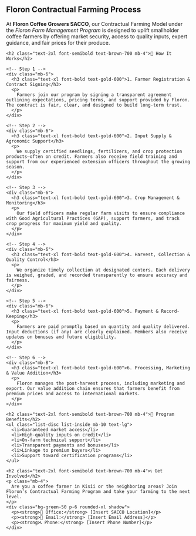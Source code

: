 <!-- Floron Coffee Growers SACCO - Contractual Farming Page -->

<section class="bg-white py-12 px-6 md:px-16 text-gray-800">
  <div class="max-w-5xl mx-auto">
    <h1 class="text-4xl font-bold mb-6 text-green-800">Floron Contractual Farming Process</h1>
    <p class="text-lg mb-8">
      At <strong>Floron Coffee Growers SACCO</strong>, our Contractual Farming Model under the <em>Floron Farm Management Program</em> is designed to uplift smallholder coffee farmers by offering market security, access to quality inputs, expert guidance, and fair prices for their produce.
    </p>

    <h2 class="text-2xl font-semibold text-brown-700 mb-4">🔁 How It Works</h2>

    <!-- Step 1 -->
    <div class="mb-6">
      <h3 class="text-xl font-bold text-gold-600">1. Farmer Registration & Contract Signing</h3>
      <p>
        Farmers join our program by signing a transparent agreement outlining expectations, pricing terms, and support provided by Floron. The contract is fair, clear, and designed to build long-term trust.
      </p>
    </div>

    <!-- Step 2 -->
    <div class="mb-6">
      <h3 class="text-xl font-bold text-gold-600">2. Input Supply & Agronomic Support</h3>
      <p>
        We supply certified seedlings, fertilizers, and crop protection products—often on credit. Farmers also receive field training and support from our experienced extension officers throughout the growing season.
      </p>
    </div>

    <!-- Step 3 -->
    <div class="mb-6">
      <h3 class="text-xl font-bold text-gold-600">3. Crop Management & Monitoring</h3>
      <p>
        Our field officers make regular farm visits to ensure compliance with Good Agricultural Practices (GAP), support farmers, and track crop progress for maximum yield and quality.
      </p>
    </div>

    <!-- Step 4 -->
    <div class="mb-6">
      <h3 class="text-xl font-bold text-gold-600">4. Harvest, Collection & Quality Control</h3>
      <p>
        We organize timely collection at designated centers. Each delivery is weighed, graded, and recorded transparently to ensure accuracy and fairness.
      </p>
    </div>

    <!-- Step 5 -->
    <div class="mb-6">
      <h3 class="text-xl font-bold text-gold-600">5. Payment & Record-Keeping</h3>
      <p>
        Farmers are paid promptly based on quantity and quality delivered. Input deductions (if any) are clearly explained. Members also receive updates on bonuses and future eligibility.
      </p>
    </div>

    <!-- Step 6 -->
    <div class="mb-8">
      <h3 class="text-xl font-bold text-gold-600">6. Processing, Marketing & Value Addition</h3>
      <p>
        Floron manages the post-harvest process, including marketing and export. Our value addition chain ensures that farmers benefit from premium prices and access to international markets.
      </p>
    </div>

    <h2 class="text-2xl font-semibold text-brown-700 mb-4">🌟 Program Benefits</h2>
    <ul class="list-disc list-inside mb-10 text-lg">
      <li>Guaranteed market access</li>
      <li>High-quality inputs on credit</li>
      <li>On-farm technical support</li>
      <li>Transparent payments and bonuses</li>
      <li>Linkage to premium buyers</li>
      <li>Support toward certification programs</li>
    </ul>

    <h2 class="text-2xl font-semibold text-brown-700 mb-4">📞 Get Involved</h2>
    <p class="mb-4">
      Are you a coffee farmer in Kisii or the neighboring areas? Join Floron’s Contractual Farming Program and take your farming to the next level.
    </p>
    <div class="bg-green-50 p-6 rounded-xl shadow">
      <p><strong>📍 Office:</strong> [Insert SACCO Location]</p>
      <p><strong>📧 Email:</strong> [Insert Email Address]</p>
      <p><strong>📞 Phone:</strong> [Insert Phone Number]</p>
    </div>
  </div>
</section>
